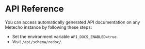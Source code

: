 # API Reference

You can access automatically generated API documentation on any Metecho instance
by following these steps:

-   Set the environment variable `API_DOCS_ENABLED=true`.
-   Visit `/api/schema/redoc/`.
